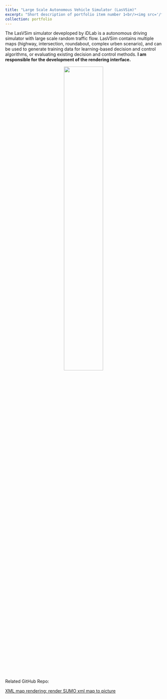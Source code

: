 ```yaml
---
title: "Large Scale Autonomous Vehicle Simulator (LasVSim)"
excerpt: "Short description of portfolio item number 1<br/><img src='/files/lasvsim/lasvsim_head.png'>"
collection: portfolio
---
```


The LasVSim simulator deveploped by iDLab is a autonomous driving simulator with large scale random traffic flow. LasVSim contains multiple maps (highway, intersection, roundabout, complex urben scenario), and can be used to generate training data for learning-based decision and control algorithms, or evaluating existing decision and control methods. **I am responsible for the development of the rendering interface.**

<div align=center>
<img src="files/lasvsim/figure small.gif" width = 50%/>
</div>

Related GitHub Repo:

[XML map rendering: render SUMO xml map to picture](https://github.com/mahaitongdae/xml_map_render)
